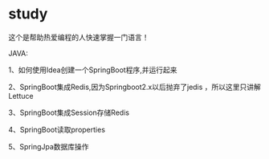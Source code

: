 # study
这个是帮助热爱编程的人快速掌握一门语言！

JAVA:

  1、如何使用Idea创建一个SpringBoot程序,并运行起来

  2、SpringBoot集成Redis,因为Springboot2.x以后抛弃了jedis ，所以这里只讲解Lettuce 

  3、SpringBoot集成Session存储Redis

  4、SpringBoot读取properties

  5、SpringJpa数据库操作